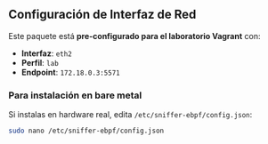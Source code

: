 ## Configuración de Interfaz de Red

Este paquete está **pre-configurado para el laboratorio Vagrant** con:
- **Interfaz**: `eth2`
- **Perfil**: `lab`
- **Endpoint**: `172.18.0.3:5571`

### Para instalación en bare metal

Si instalas en hardware real, edita `/etc/sniffer-ebpf/config.json`:
```bash
sudo nano /etc/sniffer-ebpf/config.json